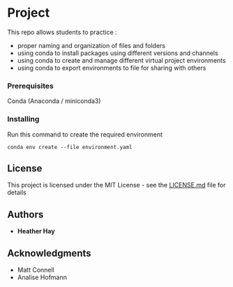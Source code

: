 # Project
This repo allows students to practice :
* proper naming and organization of files and folders  
* using conda to install packages using different versions and channels
* using conda to create and manage different virtual project environments
* using conda to export environments to file for sharing with others

### Prerequisites

Conda (Anaconda / miniconda3)

### Installing

Run this command to create the required environment
```
conda env create --file environment.yaml
```

## License

This project is licensed under the MIT License - see the [LICENSE.md](LICENSE.md) file for details

## Authors

* **Heather Hay**

## Acknowledgments

* Matt Connell
* Analise Hofmann
